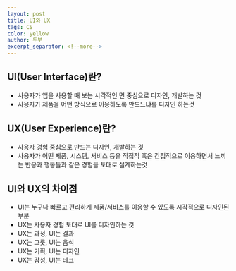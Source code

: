 ```yaml
---
layout: post
title: UI와 UX
tags: CS
color: yellow
author: 두부
excerpt_separator: <!--more-->
---
```


## **UI(User Interface)**란**?**

* 사용자가 앱을 사용할 때 보는 시각적인 면 중심으로 디자인, 개발하는 것
* 사용자가 제품을 어떤 방식으로 이용하도록 만드느냐를 디자인 하는것

## UX(User Experience)란?

* 사용자 경험 중심으로 만드는 디자인, 개발하는 것
* 사용자가 어떤 제품, 시스템, 서비스 등을 직접적 혹은 간접적으로 이용하면서 느끼는 반응과 행동들과 같은 경험을 토대로 설계하는것


## UI와 UX의 차이점

* UI는 누구나 빠르고 편리하게 제품/서비스를 이용할 수 있도록 시각적으로 디자인된 부분
* UX는 사용자 경험 토대로 UI를 디자인하는 것
* UX는 과정, UI는 결과
* UX는 그릇, UI는 음식 
* UX는 기획, UI는 디자인 
* UX는 감성, UI는 테크 
